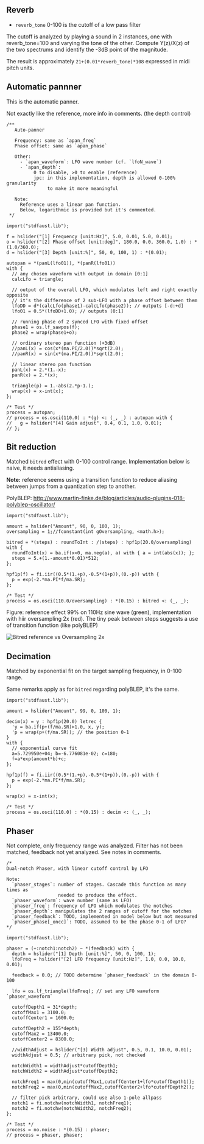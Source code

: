 ## Reverb

- `reverb_tone` 0-100 is the cutoff of a low pass filter

The cutoff is analyzed by playing a sound in 2 instances, one with reverb_tone=100 and varying the tone of the other.
Compute Y(z)/X(z) of the two spectrums and identify the -3dB point of the magnitude.

The result is approximately `21+(0.01*reverb_tone)*108` expressed in midi pitch units.

## Automatic pannner

This is the automatic panner.

Not exactly like the reference, more info in comments. (the depth control)

```
/**
   Auto-panner

   Frequency: same as `apan_freq`
   Phase offset: same as `apan_phase`

   Other:
     - `apan_waveform`: LFO wave number (cf. `lfoN_wave`)
     - `apan_depth`:
          0 to disable, >0 to enable (reference)
          jpc: in this implementation, depth is allowed 0-100% granularity
               to make it more meaningful

   Note:
     Reference uses a linear pan function.
     Below, logarithmic is provided but it's commented.
 */

import("stdfaust.lib");

f = hslider("[1] Frequency [unit:Hz]", 5.0, 0.01, 5.0, 0.01);
o = hslider("[2] Phase offset [unit:deg]", 180.0, 0.0, 360.0, 1.0) : *(1.0/360.0);
d = hslider("[3] Depth [unit:%]", 50, 0, 100, 1) : *(0.01);

autopan = *(panL(lfo01)), *(panR(lfo01))
with {
  // any chosen waveform with output in domain [0:1]
  calcLfo = triangle;

  // output of the overall LFO, which modulates left and right exactly opposite
  // it's the difference of 2 sub-LFO with a phase offset between them
  lfoDD = d*(calcLfo(phase1)-calcLfo(phase2)); // outputs [-d:+d]
  lfo01 = 0.5*(lfoDD+1.0); // outputs [0:1]

  // running phase of 2 synced LFO with fixed offset
  phase1 = os.lf_sawpos(f);
  phase2 = wrap(phase1+o);

  // ordinary stereo pan function (+3dB)
  //panL(x) = cos(x*(ma.PI/2.0))*sqrt(2.0);
  //panR(x) = sin(x*(ma.PI/2.0))*sqrt(2.0);

  // linear stereo pan function
  panL(x) = 2.*(1.-x);
  panR(x) = 2.*(x);

  triangle(p) = 1.-abs(2.*p-1.);
  wrap(x) = x-int(x);
};

/* Test */
process = autopan;
// process = os.osci(110.0) : *(g) <: (_, _) : autopan with {
//   g = hslider("[4] Gain adjust", 0.4, 0.1, 1.0, 0.01);
// };
```

## Bit reduction

Matched `bitred` effect with 0-100 control range.
Implementation below is naive, it needs antialiasing.

**Note:** reference seems using a transition function to reduce aliasing between jumps from a quantization step to another.

PolyBLEP: http://www.martin-finke.de/blog/articles/audio-plugins-018-polyblep-oscillator/

```
import("stdfaust.lib");

amount = hslider("Amount", 90, 0, 100, 1);
oversampling = 1;//fconstant(int gOversampling, <math.h>);

bitred = *(steps) : roundToInt : /(steps) : hpf1p(20.0/oversampling) with {
  roundToInt(x) = ba.if(x<0, ma.neg(a), a) with { a = int(abs(x)); };
  steps = 5.+(1.-amount*0.01)*512;
};

hpf1p(f) = fi.iir((0.5*(1.+p),-0.5*(1+p)),(0.-p)) with {
  p = exp(-2.*ma.PI*f/ma.SR);
};

/* Test */
process = os.osci(110.0/oversampling) : *(0.15) : bitred <: (_, _);
```

Figure: reference effect 99% on 110Hz sine wave (green), implementation with hiir oversampling 2x (red).
The tiny peak between steps suggests a use of transition function (like polyBLEP)

![Bitred reference vs Oversampling 2x](https://user-images.githubusercontent.com/17614485/75026113-aea67f80-549c-11ea-9262-b9570ad45430.png)

## Decimation

Matched by exponential fit on the target sampling frequency, in 0-100 range.

Same remarks apply as for `bitred` regarding polyBLEP, it's the same.

```
import("stdfaust.lib");

amount = hslider("Amount", 99, 0, 100, 1);

decim(x) = y : hpf1p(20.0) letrec {
  'y = ba.if(p+(f/ma.SR)>1.0, x, y);
  'p = wrap(p+(f/ma.SR)); // the position 0-1
}
with {
  // exponential curve fit
  a=5.729950e+04; b=-6.776081e-02; c=180;
  f=a*exp(amount*b)+c;
};

hpf1p(f) = fi.iir((0.5*(1.+p),-0.5*(1+p)),(0.-p)) with {
  p = exp(-2.*ma.PI*f/ma.SR);
};

wrap(x) = x-int(x);

/* Test */
process = os.osci(110.0) : *(0.15) : decim <: (_, _);
```

## Phaser

Not complete, only frequency range was analyzed.
Filter has not been matched, feedback not yet analyzed.
See notes in comments.

```
/*
Dual-notch Phaser, with linear cutoff control by LFO

Note:
  `phaser_stages`: number of stages. Cascade this function as many times as
                   needed to produce the effect.
  `phaser_waveform`: wave number (same as LFO)
  `phaser_freq`: frequency of LFO which modulates the notches
  `phaser_depth`: manipulates the 2 ranges of cutoff for the notches
  `phaser_feedback`: TODO, implemented in model below but not measured
  `phaser_phase[_oncc]`: TODO, assumed to be the phase 0-1 of LFO?
*/

import("stdfaust.lib");

phaser = (+:notch1:notch2) ~ *(feedback) with {
  depth = hslider("[1] Depth [unit:%]", 50, 0, 100, 1);
  lfoFreq = hslider("[2] LFO frequency [unit:Hz]", 1.0, 0.0, 10.0, 0.01);

  feedback = 0.0; // TODO determine `phaser_feedback` in the domain 0-100

  lfo = os.lf_triangle(lfoFreq); // set any LFO waveform `phaser_waveform`

  cutoffDepth1 = 31*depth;
  cutoffMax1 = 3100.0;
  cutoffCenter1 = 1600.0;

  cutoffDepth2 = 155*depth;
  cutoffMax2 = 13400.0;
  cutoffCenter2 = 8300.0;

  //widthAdjust = hslider("[3] Width adjust", 0.5, 0.1, 10.0, 0.01);
  widthAdjust = 0.5; // arbitrary pick, not checked

  notchWidth1 = widthAdjust*cutoffDepth1;
  notchWidth2 = widthAdjust*cutoffDepth2;

  notchFreq1 = max(0,min(cutoffMax1,cutoffCenter1+lfo*cutoffDepth1));
  notchFreq2 = max(0,min(cutoffMax2,cutoffCenter2+lfo*cutoffDepth2));

  // filter pick arbitrary, could use also 1-pole allpass
  notch1 = fi.notchw(notchWidth1, notchFreq1);
  notch2 = fi.notchw(notchWidth2, notchFreq2);
};

/* Test */
process = no.noise : *(0.15) : phaser;
// process = phaser, phaser;
```